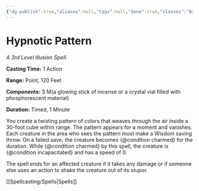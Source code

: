 ```yaml
---
{"dg-publish":true,"aliases":null,"tags":null,"done":true,"classes":"Bard, Sorcerer, Warlock, Wizard,","spellLevel":3,"school":"Illusion","source":"PHB","permalink":"/spells/hypnotic-pattern/","dgHomeLink":false,"dgPassFrontmatter":true}
---
```


# Hypnotic Pattern
*A 3rd Level Illusion Spell.*

**Casting Time:** 1 Action

**Range:** Point, 120 Feet

**Components:** S M(a glowing stick of incense or a crystal vial filled with phosphorescent material)

**Duration:** Timed, 1 Minute

You create a twisting pattern of colors that weaves through the air inside a 30-foot cube within range. The pattern appears for a moment and vanishes. Each creature in the area who sees the pattern must make a Wisdom saving throw. On a failed save, the creature becomes {@condition charmed} for the duration. While {@condition charmed} by this spell, the creature is {@condition incapacitated} and has a speed of 0.



The spell ends for an affected creature if it takes any damage or if someone else uses an action to shake the creature out of its stupor.

[[Spellcasting/Spells|Spells]]